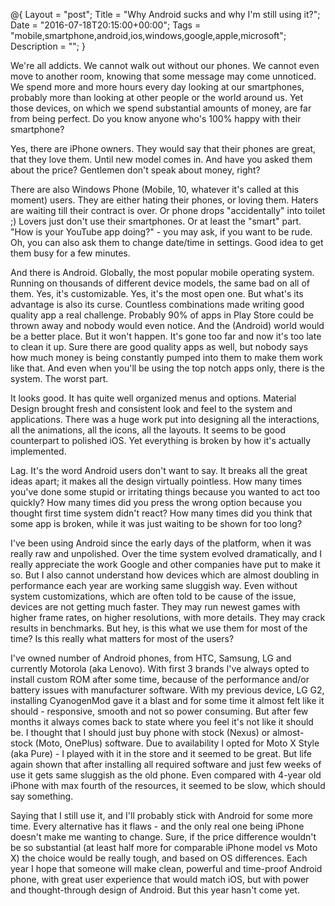 @{
    Layout = "post";
    Title = "Why Android sucks and why I'm still using it?";
    Date = "2016-07-18T20:15:00+00:00";
    Tags = "mobile,smartphone,android,ios,windows,google,apple,microsoft";
    Description = "";
}

We're all addicts. We cannot walk out without our phones. We cannot even move to another room, knowing that some message may come unnoticed. We spend more and more hours every day looking at our smartphones, probably more than looking at other people or the world around us. Yet those devices, on which we spend substantial amounts of money, are far from being perfect. Do you know anyone who's 100% happy with their smartphone?
<!--more-->

Yes, there are iPhone owners. They would say that their phones are great, that they love them. Until new model comes in. And have you asked them about the price? Gentlemen don't speak about money, right?

There are also Windows Phone (Mobile, 10, whatever it's called at this moment) users. They are either hating their phones, or loving them. Haters are waiting till their contract is over. Or phone drops "accidentally" into toilet ;) Lovers just don't use their smartphones. Or at least the "smart" part. "How is your YouTube app doing?" - you may ask, if you want to be rude. Oh, you can also ask them to change date/time in settings. Good idea to get them busy for a few minutes.

And there is Android. Globally, the most popular mobile operating system. Running on thousands of different device models, the same bad on all of them. Yes, it's customizable. Yes, it's the most open one. But what's its advantage is also its curse. Countless combinations made writing good quality app a real challenge. Probably 90% of apps in Play Store could be thrown away and nobody would even notice. And the (Android) world would be a better place. But it won't happen. It's gone too far and now it's too late to clean it up. Sure there are good quality apps as well, but nobody says how much money is being constantly pumped into them to make them work like that. And even when you'll be using the top notch apps only, there is the system. The worst part.

It looks good. It has quite well organized menus and options. Material Design brought fresh and consistent look and feel to the system and applications. There was a huge work put into designing all the interactions, all the animations, all the icons, all the layouts. It seems to be good counterpart to polished iOS. Yet everything is broken by how it's actually implemented.

Lag. It's the word Android users don't want to say. It breaks all the great ideas apart; it makes all the design virtually pointless. How many times you've done some stupid or irritating things because you wanted to act too quickly? How many times did you press the wrong option because you thought first time system didn't react? How many times did you think that some app is broken, while it was just waiting to be shown for too long?

I've been using Android since the early days of the platform, when it was really raw and unpolished. Over the time system evolved dramatically, and I really appreciate the work Google and other companies have put to make it so. But I also cannot understand how devices which are almost doubling in performance each year are working same sluggish way. Even without system customizations, which are often told to be cause of the issue, devices are not getting much faster. They may run newest games with higher frame rates, on higher resolutions, with more details. They may crack results in benchmarks. But hey, is this what we use them for most of the time? Is this really what matters for most of the users?

I've owned number of Android phones, from HTC, Samsung, LG and currently Motorola (aka Lenovo). With first 3 brands I've always opted to install custom ROM after some time, because of the performance and/or battery issues with manufacturer software. With my previous device, LG G2, installing CyanogenMod gave it a blast and for some time it almost felt like it should - responsive, smooth and not so power consuming. But after few months it always comes back to state where you feel it's not like it should be. I thought that I should just buy phone with stock (Nexus) or almost-stock (Moto, OnePlus) software. Due to availability I opted for Moto X Style (aka Pure) - I played with it in the store and it seemed to be great. But life again shown that after installing all required software and just few weeks of use it gets same sluggish as the old phone. Even compared with 4-year old iPhone with max fourth of the resources, it seemed to be slow, which should say something.

Saying that I still use it, and I'll probably stick with Android for some more time. Every alternative has it flaws - and the only real one being iPhone doesn't make me wanting to change. Sure, if the price difference wouldn't be so substantial (at least half more for comparable iPhone model vs Moto X) the choice would be really tough, and based on OS differences. Each year I hope that someone will make clean, powerful and time-proof Android phone, with great user experience that would match iOS, but with power and thought-through design of Android. But this year hasn't come yet.
